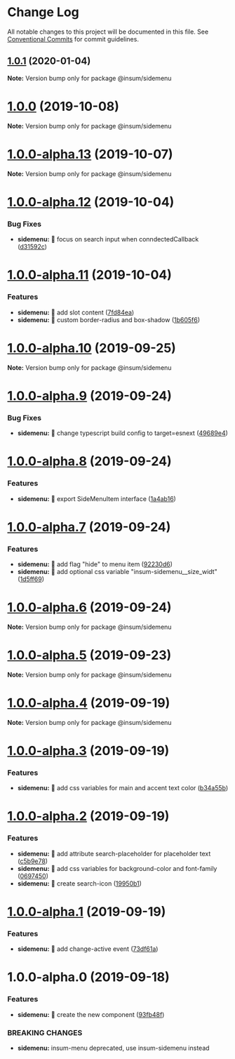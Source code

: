 # Change Log

All notable changes to this project will be documented in this file.
See [Conventional Commits](https://conventionalcommits.org) for commit guidelines.

## [1.0.1](https://github.com/inscriptum/insum/compare/@insum/sidemenu@1.0.1-feature-loaders.0...@insum/sidemenu@1.0.1) (2020-01-04)

**Note:** Version bump only for package @insum/sidemenu





# [1.0.0](https://github.com/inscriptum/insum/compare/@insum/sidemenu@1.0.0-alpha.13...@insum/sidemenu@1.0.0) (2019-10-08)

**Note:** Version bump only for package @insum/sidemenu





# [1.0.0-alpha.13](https://github.com/inscriptum/insum/compare/@insum/sidemenu@1.0.0-alpha.12...@insum/sidemenu@1.0.0-alpha.13) (2019-10-07)

**Note:** Version bump only for package @insum/sidemenu





# [1.0.0-alpha.12](https://github.com/inscriptum/insum/compare/@insum/sidemenu@1.0.0-alpha.11...@insum/sidemenu@1.0.0-alpha.12) (2019-10-04)


### Bug Fixes

* **sidemenu:** 🐛 focus on search input when conndectedCallback ([d31592c](https://github.com/inscriptum/insum/commit/d31592c))





# [1.0.0-alpha.11](https://github.com/inscriptum/insum/compare/@insum/sidemenu@1.0.0-alpha.10...@insum/sidemenu@1.0.0-alpha.11) (2019-10-04)


### Features

* **sidemenu:** 🌟 add slot content ([7fd84ea](https://github.com/inscriptum/insum/commit/7fd84ea))
* **sidemenu:** 🌟 custom border-radius and box-shadow ([1b605f6](https://github.com/inscriptum/insum/commit/1b605f6))





# [1.0.0-alpha.10](https://github.com/inscriptum/insum/compare/@insum/sidemenu@1.0.0-alpha.9...@insum/sidemenu@1.0.0-alpha.10) (2019-09-25)

**Note:** Version bump only for package @insum/sidemenu





# [1.0.0-alpha.9](https://github.com/inscriptum/insum/compare/@insum/sidemenu@1.0.0-alpha.8...@insum/sidemenu@1.0.0-alpha.9) (2019-09-24)


### Bug Fixes

* **sidemenu:** 🐛 change typescript build config to target=esnext ([49689e4](https://github.com/inscriptum/insum/commit/49689e4))





# [1.0.0-alpha.8](https://github.com/inscriptum/insum/compare/@insum/sidemenu@1.0.0-alpha.7...@insum/sidemenu@1.0.0-alpha.8) (2019-09-24)


### Features

* **sidemenu:** 🌟 export SideMenuItem interface ([1a4ab16](https://github.com/inscriptum/insum/commit/1a4ab16))





# [1.0.0-alpha.7](https://github.com/inscriptum/insum/compare/@insum/sidemenu@1.0.0-alpha.6...@insum/sidemenu@1.0.0-alpha.7) (2019-09-24)


### Features

* **sidemenu:** 🌟 add flag "hide" to menu item ([92230d6](https://github.com/inscriptum/insum/commit/92230d6))
* **sidemenu:** 🌟 add optional css variable "insum-sidemenu__size_widt" ([1d5ff69](https://github.com/inscriptum/insum/commit/1d5ff69))





# [1.0.0-alpha.6](https://github.com/inscriptum/insum/compare/@insum/sidemenu@1.0.0-alpha.5...@insum/sidemenu@1.0.0-alpha.6) (2019-09-24)

**Note:** Version bump only for package @insum/sidemenu





# [1.0.0-alpha.5](https://github.com/inscriptum/insum/compare/@insum/sidemenu@1.0.0-alpha.4...@insum/sidemenu@1.0.0-alpha.5) (2019-09-23)

**Note:** Version bump only for package @insum/sidemenu





# [1.0.0-alpha.4](https://github.com/inscriptum/insum/compare/@insum/sidemenu@1.0.0-alpha.3...@insum/sidemenu@1.0.0-alpha.4) (2019-09-19)

**Note:** Version bump only for package @insum/sidemenu





# [1.0.0-alpha.3](https://github.com/inscriptum/insum/compare/@insum/sidemenu@1.0.0-alpha.2...@insum/sidemenu@1.0.0-alpha.3) (2019-09-19)


### Features

* **sidemenu:** 🌟 add css variables for main and accent text color ([b34a55b](https://github.com/inscriptum/insum/commit/b34a55b))





# [1.0.0-alpha.2](https://github.com/inscriptum/insum/compare/@insum/sidemenu@1.0.0-alpha.1...@insum/sidemenu@1.0.0-alpha.2) (2019-09-19)


### Features

* **sidemenu:** 🌟 add attribute search-placeholder for placeholder text ([c5b9e78](https://github.com/inscriptum/insum/commit/c5b9e78))
* **sidemenu:** 🌟 add css variables for background-color and font-family ([0697450](https://github.com/inscriptum/insum/commit/0697450))
* **sidemenu:** 🌟 create search-icon ([19950b1](https://github.com/inscriptum/insum/commit/19950b1))





# [1.0.0-alpha.1](https://github.com/inscriptum/insum/compare/@insum/sidemenu@1.0.0-alpha.0...@insum/sidemenu@1.0.0-alpha.1) (2019-09-19)


### Features

* **sidemenu:** 🌟 add change-active event ([73df61a](https://github.com/inscriptum/insum/commit/73df61a))





# 1.0.0-alpha.0 (2019-09-18)


### Features

* **sidemenu:** 🌟 create the new component ([93fb48f](https://github.com/inscriptum/insum/commit/93fb48f))


### BREAKING CHANGES

* **sidemenu:** insum-menu deprecated, use insum-sidemenu instead
